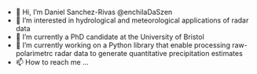 - 👋 Hi, I’m Daniel Sanchez-Rivas @enchilaDaSzen
- 👀 I’m interested in hydrological and meteorological applications of radar data
- 🌱 I’m currently a PhD candidate at the University of Bristol
- 💞️ I’m currently working on a Python library that enable processing raw-polarimetrc radar data to generate quantitative precipitation estimates
- 📫 How to reach me ...

<!---
enchilaDaSzen/enchilaDaSzen is a ✨ special ✨ repository because its `README.md` (this file) appears on your GitHub profile.
You can click the Preview link to take a look at your changes.
--->

